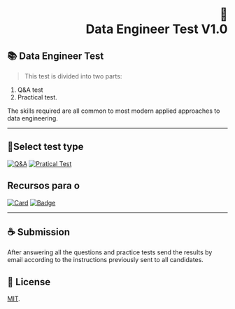 <h1 align="right">
📄<br>Data Engineer Test V1.0
</h1>

## 📚 Data Engineer Test

> This test is divided into two parts:

1) Q&A test
2) Practical test.

The skills required are all common to most modern applied approaches to data engineering.


---

## 🚀Select test type
[![Q&A](https://img.shields.io/badge/Q&A%20-%23323330.svg?&style=for-the-badge&logo=perfil&logoColor=black&color=FFB800)](https://google.com.br)
[![Pratical Test](https://img.shields.io/badge/Pratical_Test%20-%23323330.svg?&style=for-the-badge&logo=repositório&logoColor=black&color=8000FF)](https://google.com.br)


## Recursos para o 

[![Card](https://img.shields.io/badge/cards%20estrelas%20-%23323330.svg?&style=for-the-badge&logo=cards%20estrelas&logoColor=black&color=FFB800)](https://github.com/iuricode/readme-template/blob/main/cards-stats/cards-stats.md)
[![Badge](https://img.shields.io/badge/badges%20-%23323330.svg?&style=for-the-badge&logo=badges&logoColor=black&color=006DEC)](https://github.com/iuricode/readme-template/blob/main/badges/badges.md)

---

## ☕ Submission

After answering all the questions and practice tests send the results by email according to the instructions previously sent to all candidates.<br>

## 🍜 License

[MIT](https://choosealicense.com/licenses/mit/).<br>
